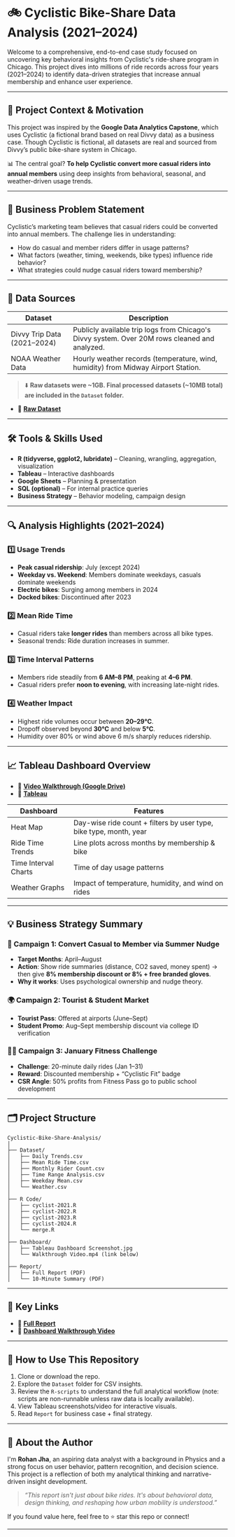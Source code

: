 # 🚲 Cyclistic Bike-Share Data Analysis (2021–2024)

Welcome to a comprehensive, end-to-end case study focused on uncovering key behavioral insights from Cyclistic's ride-share program in Chicago. This project dives into millions of ride records across four years (2021–2024) to identify data-driven strategies that increase annual membership and enhance user experience.

---

## 📌 Project Context & Motivation

This project was inspired by the **Google Data Analytics Capstone**, which uses Cyclistic (a fictional brand based on real Divvy data) as a business case. Though Cyclistic is fictional, all datasets are real and sourced from Divvy’s public bike-share system in Chicago.

📊 The central goal? **To help Cyclistic convert more casual riders into annual members** using deep insights from behavioral, seasonal, and weather-driven usage trends.

---

## 💼 Business Problem Statement

Cyclistic’s marketing team believes that casual riders could be converted into annual members. The challenge lies in understanding:

* How do casual and member riders differ in usage patterns?
* What factors (weather, timing, weekends, bike types) influence ride behavior?
* What strategies could nudge casual riders toward membership?

---

## 📂 Data Sources

| Dataset                     | Description                                                                                   |
| --------------------------- | --------------------------------------------------------------------------------------------- |
| Divvy Trip Data (2021–2024) | Publicly available trip logs from Chicago's Divvy system. Over 20M rows cleaned and analyzed. |
| NOAA Weather Data           | Hourly weather records (temperature, wind, humidity) from Midway Airport Station.             |

> ⬇️ **Raw datasets were \~1GB. Final processed datasets (\~10MB total) are included in the `Dataset` folder.**

* 🔗 **[Raw Dataset](https://divvy-tripdata.s3.amazonaws.com/index.html)**

---

## 🛠️ Tools & Skills Used

* **R (tidyverse, ggplot2, lubridate)** – Cleaning, wrangling, aggregation, visualization
* **Tableau** – Interactive dashboards
* **Google Sheets** – Planning & presentation
* **SQL (optional)** – For internal practice queries
* **Business Strategy** – Behavior modeling, campaign design

---

## 🔍 Analysis Highlights (2021–2024)

### 1️⃣ Usage Trends

* **Peak casual ridership**: July (except 2024)
* **Weekday vs. Weekend**: Members dominate weekdays, casuals dominate weekends
* **Electric bikes**: Surging among members in 2024 
* **Docked bikes**: Discontinued after 2023

### 2️⃣ Mean Ride Time

* Casual riders take **longer rides** than members across all bike types.
* Seasonal trends: Ride duration increases in summer.

### 3️⃣ Time Interval Patterns

* Members ride steadily from **6 AM–8 PM**, peaking at **4–6 PM**.
* Casual riders prefer **noon to evening**, with increasing late-night rides.

### 4️⃣ Weather Impact

* Highest ride volumes occur between **20–29°C**.
* Dropoff observed beyond **30°C** and below **5°C**.
* Humidity over 80% or wind above 6 m/s sharply reduces ridership.

---

## 📈 Tableau Dashboard Overview

* 🔗 **[Video Walkthrough (Google Drive)](https://drive.google.com/file/d/1bbQvFRJ6trD9dfYsgzhKXg4Z4KxpQUa9/view?usp=sharing)**
* 🔗 **[Tableau](https://public.tableau.com/views/CyclisticTheWayofLife_17400687878700/CyclisticRideTrends?:language=en-US&:sid=&:redirect=auth&:display_count=n&:origin=viz_share_link)**

| Dashboard            | Features                                                           |
| -------------------- | ------------------------------------------------------------------ |
| Heat Map             | Day-wise ride count + filters by user type, bike type, month, year |
| Ride Time Trends     | Line plots across months by membership & bike                      |
| Time Interval Charts | Time of day usage patterns                                         |
| Weather Graphs       | Impact of temperature, humidity, and wind on rides                 |

---

## 💡 Business Strategy Summary

### 🎯 Campaign 1: Convert Casual to Member via Summer Nudge

* **Target Months**: April–August
* **Action**: Show ride summaries (distance, CO2 saved, money spent) → then give **8% membership discount or 8% + free branded gloves**.
* **Why it works**: Uses psychological ownership and nudge theory.

### 🌍 Campaign 2: Tourist & Student Market

* **Tourist Pass**: Offered at airports (June–Sept)
* **Student Promo**: Aug–Sept membership discount via college ID verification

### 🏋️‍♂️ Campaign 3: January Fitness Challenge

* **Challenge**: 20-minute daily rides (Jan 1–31)
* **Reward**: Discounted membership + “Cyclistic Fit” badge
* **CSR Angle**: 50% profits from Fitness Pass go to public school development

---

## 🗂️ Project Structure

```
Cyclistic-Bike-Share-Analysis/
│
├── Dataset/
│   ├── Daily Trends.csv
│   ├── Mean Ride Time.csv
│   ├── Monthly Rider Count.csv
│   ├── Time Range Analysis.csv
│   ├── Weekday Mean.csv
│   └── Weather.csv
│
├── R Code/
│   ├── cyclist-2021.R
│   ├── cyclist-2022.R
│   ├── cyclist-2023.R
│   ├── cyclist-2024.R
│   └── merge.R
│
├── Dashboard/
│   ├── Tableau Dashboard Screenshot.jpg
│   └── Walkthrough Video.mp4 (link below)
│
├── Report/
│   ├── Full Report (PDF)
│   └── 10-Minute Summary (PDF)
```

---

## 📎 Key Links

* 📘 **[Full Report](https://drive.google.com/file/d/1fN34FFa4RSH2AJX2jWp9xAJYI0lxEYzl/view?usp=sharing)**
* 🎥 **[Dashboard Walkthrough Video](https://drive.google.com/file/d/1bbQvFRJ6trD9dfYsgzhKXg4Z4KxpQUa9/view?usp=sharing)**

---

## 🚀 How to Use This Repository

1. Clone or download the repo.
2. Explore the `Dataset` folder for CSV insights.
3. Review the `R-scripts` to understand the full analytical workflow (note: scripts are non-runnable unless raw data is locally available).
4. View Tableau screenshots/video for interactive visuals.
5. Read `Report` for business case + final strategy.

---

## 👤 About the Author

I'm **Rohan Jha**, an aspiring data analyst with a background in Physics and a strong focus on user behavior, pattern recognition, and decision science. This project is a reflection of both my analytical thinking and narrative-driven insight development.

> *“This report isn't just about bike rides. It's about behavioral data, design thinking, and reshaping how urban mobility is understood.”*

If you found value here, feel free to ⭐ star this repo or connect!

---
